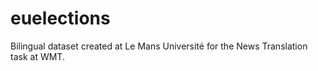 # euelections
Bilingual dataset created at Le Mans Université for the News Translation task at WMT.
